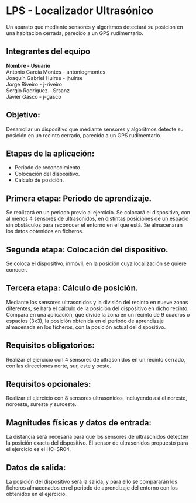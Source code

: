 # LPS - Localizador Ultrasónico

Un aparato que mediante sensores y algoritmos detectará su posicion en una habitacion cerrada, parecido a un GPS rudimentario.

## Integrantes del equipo
<strong>Nombre            -            Usuario</strong>
<br />Antonio García Montes - antoniogmontes
<br />Joaquín Gabriel Huirse - jhuirse
<br />Jorge Riveiro - j-riveiro
<br />Sergio Rodriguez - Srsanz
<br />Javier Gasco - j-gasco

## Objetivo:
Desarrollar un dispositivo que mediante sensores y algoritmos detecte su posición en un recinto cerrado, parecido a un GPS rudimentario.
## Etapas de la aplicación:
-	Periodo de reconocimiento.
-	Colocación del dispositivo.
-	Cálculo de posición.
## Primera etapa: Periodo de aprendizaje.
Se realizará en un periodo previo al ejercicio. Se colocará el dispositivo, con al menos 4 sensores de ultrasonidos, en distintas posiciones de un espacio sin obstáculos para reconocer el entorno en el que está. Se almacenarán los datos obtenidos en ficheros.
## Segunda etapa: Colocación del dispositivo.
Se coloca el dispositivo, inmóvil, en la posición cuya localización se quiere conocer.
## Tercera etapa: Cálculo de posición.
Mediante los sensores ultrasonidos y la división del recinto en nueve zonas diferentes, se hará el cálculo de la posición del dispositivo en dicho recinto. Compara en una aplicación, que divide la zona en un recinto de 9  cuadros o espacios (3x3), la posición obtenida en el periodo de aprendizaje almacenada en los ficheros, con la posición actual del dispositivo.
## Requisitos obligatorios:
Realizar el ejercicio con 4 sensores de ultrasonidos en un recinto cerrado, con las direcciones norte, sur, este y oeste.
## Requisitos opcionales:
Realizar el ejercicio con 8 sensores ultrasonidos, incluyendo así el noreste, noroeste, sureste y suroeste.
## Magnitudes físicas y datos de entrada:
La distancia será necesaria para que los sensores de ultrasonidos detecten la posición exacta del dispositivo. El sensor de ultrasonidos propuesto para el ejercicio es el HC-SR04. 
## Datos de salida:
La posición del dispositivo será la salida, y para ello se compararán los ficheros almacenados en el periodo de aprendizaje del entorno con los obtenidos en el ejercicio. 

